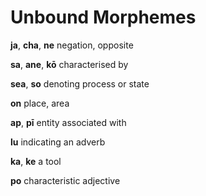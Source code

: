 # Unbound Morphemes  

**ja**, **cha**, **ne** negation, opposite  

**sa**, **ane**, **kō** characterised by  

**sea**, **so** denoting process or state  

**on** place, area  

**ap**, **pī** entity associated with

**lu** indicating an adverb

**ka**, **ke** a tool

**po** characteristic adjective



